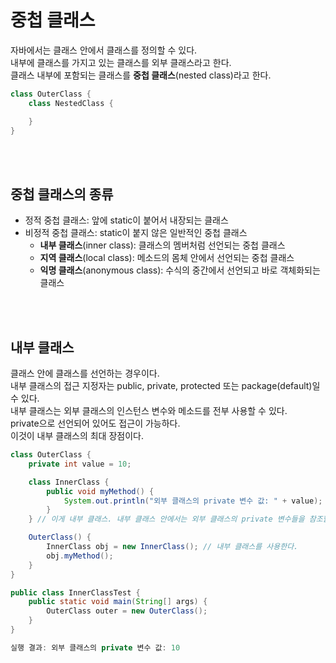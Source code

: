 # 중첩 클래스
자바에서는 클래스 안에서 클래스를 정의할 수 있다.  
내부에 클래스를 가지고 있는 클래스를 외부 클래스라고 한다.  
클래스 내부에 포함되는 클래스를 **중첩 클래스**(nested class)라고 한다.

```java
class OuterClass {
    class NestedClass {

    }
}
```

<br><br>

## 중첩 클래스의 종류
- 정적 중첩 클래스: 앞에 static이 붙어서 내장되는 클래스
- 비정적 중첩 클래스: static이 붙지 않은 일반적인 중첩 클래스
    - **내부 클래스**(inner class): 클래스의 멤버처럼 선언되는 중첩 클래스
    - **지역 클래스**(local class): 메소드의 몸체 안에서 선언되는 중첩 클래스
    - **익명 클래스**(anonymous class): 수식의 중간에서 선언되고 바로 객체화되는 클래스

<br><br>

## 내부 클래스
클래스 안에 클래스를 선언하는 경우이다.  
내부 클래스의 접근 지정자는 public, private, protected 또는 package(default)일 수 있다.  
내부 클래스는 외부 클래스의 인스턴스 변수와 메소드를 전부 사용할 수 있다.  
private으로 선언되어 있어도 접근이 가능하다.  
이것이 내부 클래스의 최대 장점이다.

```java
class OuterClass {
    private int value = 10;

    class InnerClass {
        public void myMethod() {
            System.out.println("외부 클래스의 private 변수 값: " + value);
        }
    } // 이게 내부 클래스. 내부 클래스 안에서는 외부 클래스의 private 변수들을 참조할 수 있다.

    OuterClass() {
        InnerClass obj = new InnerClass(); // 내부 클래스를 사용한다.
        obj.myMethod();
    }
}

public class InnerClassTest {
    public static void main(String[] args) {
        OuterClass outer = new OuterClass();
    }
}

실행 결과: 외부 클래스의 private 변수 값: 10
```